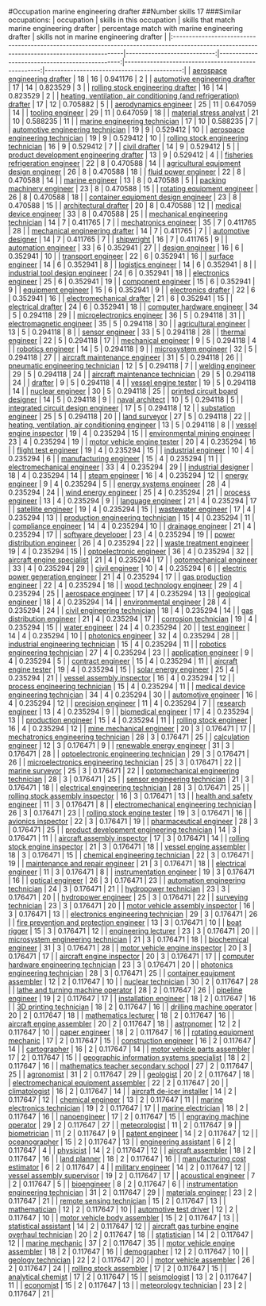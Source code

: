 #Occupation marine engineering drafter
##Number skills 17
###Similar occupations:
| occupation                                                                                                                                  |   skills in this occupation |   skills that match marine engineering drafter |   percentage match with marine engineering drafter |   skills not in marine engineering drafter |
|:--------------------------------------------------------------------------------------------------------------------------------------------|----------------------------:|-----------------------------------------------:|---------------------------------------------------:|-------------------------------------------:|
| [aerospace engineering drafter](aerospace_engineering_drafter.md)                                                                           |                          18 |                                             16 |                                           0.941176 |                                          2 |
| [automotive engineering drafter](automotive_engineering_drafter.md)                                                                         |                          17 |                                             14 |                                           0.823529 |                                          3 |
| [rolling stock engineering drafter](rolling_stock_engineering_drafter.md)                                                                   |                          16 |                                             14 |                                           0.823529 |                                          2 |
| [heating, ventilation, air conditioning (and refrigeration) drafter](heating,_ventilation,_air_conditioning_(and_refrigeration)_drafter.md) |                          17 |                                             12 |                                           0.705882 |                                          5 |
| [aerodynamics engineer](aerodynamics_engineer.md)                                                                                           |                          25 |                                             11 |                                           0.647059 |                                         14 |
| [tooling engineer](tooling_engineer.md)                                                                                                     |                          29 |                                             11 |                                           0.647059 |                                         18 |
| [material stress analyst](material_stress_analyst.md)                                                                                       |                          21 |                                             10 |                                           0.588235 |                                         11 |
| [marine engineering technician](marine_engineering_technician.md)                                                                           |                          17 |                                             10 |                                           0.588235 |                                          7 |
| [automotive engineering technician](automotive_engineering_technician.md)                                                                   |                          19 |                                              9 |                                           0.529412 |                                         10 |
| [aerospace engineering technician](aerospace_engineering_technician.md)                                                                     |                          19 |                                              9 |                                           0.529412 |                                         10 |
| [rolling stock engineering technician](rolling_stock_engineering_technician.md)                                                             |                          16 |                                              9 |                                           0.529412 |                                          7 |
| [civil drafter](civil_drafter.md)                                                                                                           |                          14 |                                              9 |                                           0.529412 |                                          5 |
| [product development engineering drafter](product_development_engineering_drafter.md)                                                       |                          13 |                                              9 |                                           0.529412 |                                          4 |
| [fisheries refrigeration engineer](fisheries_refrigeration_engineer.md)                                                                     |                          22 |                                              8 |                                           0.470588 |                                         14 |
| [agricultural equipment design engineer](agricultural_equipment_design_engineer.md)                                                         |                          26 |                                              8 |                                           0.470588 |                                         18 |
| [fluid power engineer](fluid_power_engineer.md)                                                                                             |                          22 |                                              8 |                                           0.470588 |                                         14 |
| [marine engineer](marine_engineer.md)                                                                                                       |                          13 |                                              8 |                                           0.470588 |                                          5 |
| [packing machinery engineer](packing_machinery_engineer.md)                                                                                 |                          23 |                                              8 |                                           0.470588 |                                         15 |
| [rotating equipment engineer](rotating_equipment_engineer.md)                                                                               |                          26 |                                              8 |                                           0.470588 |                                         18 |
| [container equipment design engineer](container_equipment_design_engineer.md)                                                               |                          23 |                                              8 |                                           0.470588 |                                         15 |
| [architectural drafter](architectural_drafter.md)                                                                                           |                          20 |                                              8 |                                           0.470588 |                                         12 |
| [medical device engineer](medical_device_engineer.md)                                                                                       |                          33 |                                              8 |                                           0.470588 |                                         25 |
| [mechanical engineering technician](mechanical_engineering_technician.md)                                                                   |                          14 |                                              7 |                                           0.411765 |                                          7 |
| [mechatronics engineer](mechatronics_engineer.md)                                                                                           |                          35 |                                              7 |                                           0.411765 |                                         28 |
| [mechanical engineering drafter](mechanical_engineering_drafter.md)                                                                         |                          14 |                                              7 |                                           0.411765 |                                          7 |
| [automotive designer](automotive_designer.md)                                                                                               |                          14 |                                              7 |                                           0.411765 |                                          7 |
| [shipwright](shipwright.md)                                                                                                                 |                          16 |                                              7 |                                           0.411765 |                                          9 |
| [automation engineer](automation_engineer.md)                                                                                               |                          33 |                                              6 |                                           0.352941 |                                         27 |
| [design engineer](design_engineer.md)                                                                                                       |                          16 |                                              6 |                                           0.352941 |                                         10 |
| [transport engineer](transport_engineer.md)                                                                                                 |                          22 |                                              6 |                                           0.352941 |                                         16 |
| [surface engineer](surface_engineer.md)                                                                                                     |                          14 |                                              6 |                                           0.352941 |                                          8 |
| [logistics engineer](logistics_engineer.md)                                                                                                 |                          14 |                                              6 |                                           0.352941 |                                          8 |
| [industrial tool design engineer](industrial_tool_design_engineer.md)                                                                       |                          24 |                                              6 |                                           0.352941 |                                         18 |
| [electronics engineer](electronics_engineer.md)                                                                                             |                          25 |                                              6 |                                           0.352941 |                                         19 |
| [component engineer](component_engineer.md)                                                                                                 |                          15 |                                              6 |                                           0.352941 |                                          9 |
| [equipment engineer](equipment_engineer.md)                                                                                                 |                          15 |                                              6 |                                           0.352941 |                                          9 |
| [electronics drafter](electronics_drafter.md)                                                                                               |                          22 |                                              6 |                                           0.352941 |                                         16 |
| [electromechanical drafter](electromechanical_drafter.md)                                                                                   |                          21 |                                              6 |                                           0.352941 |                                         15 |
| [electrical drafter](electrical_drafter.md)                                                                                                 |                          24 |                                              6 |                                           0.352941 |                                         18 |
| [computer hardware engineer](computer_hardware_engineer.md)                                                                                 |                          34 |                                              5 |                                           0.294118 |                                         29 |
| [microelectronics engineer](microelectronics_engineer.md)                                                                                   |                          36 |                                              5 |                                           0.294118 |                                         31 |
| [electromagnetic engineer](electromagnetic_engineer.md)                                                                                     |                          35 |                                              5 |                                           0.294118 |                                         30 |
| [agricultural engineer](agricultural_engineer.md)                                                                                           |                          13 |                                              5 |                                           0.294118 |                                          8 |
| [sensor engineer](sensor_engineer.md)                                                                                                       |                          33 |                                              5 |                                           0.294118 |                                         28 |
| [thermal engineer](thermal_engineer.md)                                                                                                     |                          22 |                                              5 |                                           0.294118 |                                         17 |
| [mechanical engineer](mechanical_engineer.md)                                                                                               |                           9 |                                              5 |                                           0.294118 |                                          4 |
| [robotics engineer](robotics_engineer.md)                                                                                                   |                          14 |                                              5 |                                           0.294118 |                                          9 |
| [microsystem engineer](microsystem_engineer.md)                                                                                             |                          32 |                                              5 |                                           0.294118 |                                         27 |
| [aircraft maintenance engineer](aircraft_maintenance_engineer.md)                                                                           |                          31 |                                              5 |                                           0.294118 |                                         26 |
| [pneumatic engineering technician](pneumatic_engineering_technician.md)                                                                     |                          12 |                                              5 |                                           0.294118 |                                          7 |
| [welding engineer](welding_engineer.md)                                                                                                     |                          29 |                                              5 |                                           0.294118 |                                         24 |
| [aircraft maintenance technician](aircraft_maintenance_technician.md)                                                                       |                          29 |                                              5 |                                           0.294118 |                                         24 |
| [drafter](drafter.md)                                                                                                                       |                           9 |                                              5 |                                           0.294118 |                                          4 |
| [vessel engine tester](vessel_engine_tester.md)                                                                                             |                          19 |                                              5 |                                           0.294118 |                                         14 |
| [nuclear engineer](nuclear_engineer.md)                                                                                                     |                          30 |                                              5 |                                           0.294118 |                                         25 |
| [printed circuit board designer](printed_circuit_board_designer.md)                                                                         |                          14 |                                              5 |                                           0.294118 |                                          9 |
| [naval architect](naval_architect.md)                                                                                                       |                          10 |                                              5 |                                           0.294118 |                                          5 |
| [integrated circuit design engineer](integrated_circuit_design_engineer.md)                                                                 |                          17 |                                              5 |                                           0.294118 |                                         12 |
| [substation engineer](substation_engineer.md)                                                                                               |                          25 |                                              5 |                                           0.294118 |                                         20 |
| [land surveyor](land_surveyor.md)                                                                                                           |                          27 |                                              5 |                                           0.294118 |                                         22 |
| [heating, ventilation, air conditioning engineer](heating,_ventilation,_air_conditioning_engineer.md)                                       |                          13 |                                              5 |                                           0.294118 |                                          8 |
| [vessel engine inspector](vessel_engine_inspector.md)                                                                                       |                          19 |                                              4 |                                           0.235294 |                                         15 |
| [environmental mining engineer](environmental_mining_engineer.md)                                                                           |                          23 |                                              4 |                                           0.235294 |                                         19 |
| [motor vehicle engine tester](motor_vehicle_engine_tester.md)                                                                               |                          20 |                                              4 |                                           0.235294 |                                         16 |
| [flight test engineer](flight_test_engineer.md)                                                                                             |                          19 |                                              4 |                                           0.235294 |                                         15 |
| [industrial engineer](industrial_engineer.md)                                                                                               |                          10 |                                              4 |                                           0.235294 |                                          6 |
| [manufacturing engineer](manufacturing_engineer.md)                                                                                         |                          15 |                                              4 |                                           0.235294 |                                         11 |
| [electromechanical engineer](electromechanical_engineer.md)                                                                                 |                          33 |                                              4 |                                           0.235294 |                                         29 |
| [industrial designer](industrial_designer.md)                                                                                               |                          18 |                                              4 |                                           0.235294 |                                         14 |
| [steam engineer](steam_engineer.md)                                                                                                         |                          16 |                                              4 |                                           0.235294 |                                         12 |
| [energy engineer](energy_engineer.md)                                                                                                       |                           9 |                                              4 |                                           0.235294 |                                          5 |
| [energy systems engineer](energy_systems_engineer.md)                                                                                       |                          28 |                                              4 |                                           0.235294 |                                         24 |
| [wind energy engineer](wind_energy_engineer.md)                                                                                             |                          25 |                                              4 |                                           0.235294 |                                         21 |
| [process engineer](process_engineer.md)                                                                                                     |                          13 |                                              4 |                                           0.235294 |                                          9 |
| [language engineer](language_engineer.md)                                                                                                   |                          21 |                                              4 |                                           0.235294 |                                         17 |
| [satellite engineer](satellite_engineer.md)                                                                                                 |                          19 |                                              4 |                                           0.235294 |                                         15 |
| [wastewater engineer](wastewater_engineer.md)                                                                                               |                          17 |                                              4 |                                           0.235294 |                                         13 |
| [production engineering technician](production_engineering_technician.md)                                                                   |                          15 |                                              4 |                                           0.235294 |                                         11 |
| [compliance engineer](compliance_engineer.md)                                                                                               |                          14 |                                              4 |                                           0.235294 |                                         10 |
| [drainage engineer](drainage_engineer.md)                                                                                                   |                          21 |                                              4 |                                           0.235294 |                                         17 |
| [software developer](software_developer.md)                                                                                                 |                          23 |                                              4 |                                           0.235294 |                                         19 |
| [power distribution engineer](power_distribution_engineer.md)                                                                               |                          26 |                                              4 |                                           0.235294 |                                         22 |
| [waste treatment engineer](waste_treatment_engineer.md)                                                                                     |                          19 |                                              4 |                                           0.235294 |                                         15 |
| [optoelectronic engineer](optoelectronic_engineer.md)                                                                                       |                          36 |                                              4 |                                           0.235294 |                                         32 |
| [aircraft engine specialist](aircraft_engine_specialist.md)                                                                                 |                          21 |                                              4 |                                           0.235294 |                                         17 |
| [optomechanical engineer](optomechanical_engineer.md)                                                                                       |                          33 |                                              4 |                                           0.235294 |                                         29 |
| [civil engineer](civil_engineer.md)                                                                                                         |                          10 |                                              4 |                                           0.235294 |                                          6 |
| [electric power generation engineer](electric_power_generation_engineer.md)                                                                 |                          21 |                                              4 |                                           0.235294 |                                         17 |
| [gas production engineer](gas_production_engineer.md)                                                                                       |                          22 |                                              4 |                                           0.235294 |                                         18 |
| [wood technology engineer](wood_technology_engineer.md)                                                                                     |                          29 |                                              4 |                                           0.235294 |                                         25 |
| [aerospace engineer](aerospace_engineer.md)                                                                                                 |                          17 |                                              4 |                                           0.235294 |                                         13 |
| [geological engineer](geological_engineer.md)                                                                                               |                          18 |                                              4 |                                           0.235294 |                                         14 |
| [environmental engineer](environmental_engineer.md)                                                                                         |                          28 |                                              4 |                                           0.235294 |                                         24 |
| [civil engineering technician](civil_engineering_technician.md)                                                                             |                          18 |                                              4 |                                           0.235294 |                                         14 |
| [gas distribution engineer](gas_distribution_engineer.md)                                                                                   |                          21 |                                              4 |                                           0.235294 |                                         17 |
| [corrosion technician](corrosion_technician.md)                                                                                             |                          19 |                                              4 |                                           0.235294 |                                         15 |
| [water engineer](water_engineer.md)                                                                                                         |                          24 |                                              4 |                                           0.235294 |                                         20 |
| [test engineer](test_engineer.md)                                                                                                           |                          14 |                                              4 |                                           0.235294 |                                         10 |
| [photonics engineer](photonics_engineer.md)                                                                                                 |                          32 |                                              4 |                                           0.235294 |                                         28 |
| [industrial engineering technician](industrial_engineering_technician.md)                                                                   |                          15 |                                              4 |                                           0.235294 |                                         11 |
| [robotics engineering technician](robotics_engineering_technician.md)                                                                       |                          27 |                                              4 |                                           0.235294 |                                         23 |
| [application engineer](application_engineer.md)                                                                                             |                           9 |                                              4 |                                           0.235294 |                                          5 |
| [contract engineer](contract_engineer.md)                                                                                                   |                          15 |                                              4 |                                           0.235294 |                                         11 |
| [aircraft engine tester](aircraft_engine_tester.md)                                                                                         |                          19 |                                              4 |                                           0.235294 |                                         15 |
| [solar energy engineer](solar_energy_engineer.md)                                                                                           |                          25 |                                              4 |                                           0.235294 |                                         21 |
| [vessel assembly inspector](vessel_assembly_inspector.md)                                                                                   |                          16 |                                              4 |                                           0.235294 |                                         12 |
| [process engineering technician](process_engineering_technician.md)                                                                         |                          15 |                                              4 |                                           0.235294 |                                         11 |
| [medical device engineering technician](medical_device_engineering_technician.md)                                                           |                          34 |                                              4 |                                           0.235294 |                                         30 |
| [automotive engineer](automotive_engineer.md)                                                                                               |                          16 |                                              4 |                                           0.235294 |                                         12 |
| [precision engineer](precision_engineer.md)                                                                                                 |                          11 |                                              4 |                                           0.235294 |                                          7 |
| [research engineer](research_engineer.md)                                                                                                   |                          13 |                                              4 |                                           0.235294 |                                          9 |
| [biomedical engineer](biomedical_engineer.md)                                                                                               |                          17 |                                              4 |                                           0.235294 |                                         13 |
| [production engineer](production_engineer.md)                                                                                               |                          15 |                                              4 |                                           0.235294 |                                         11 |
| [rolling stock engineer](rolling_stock_engineer.md)                                                                                         |                          16 |                                              4 |                                           0.235294 |                                         12 |
| [mine mechanical engineer](mine_mechanical_engineer.md)                                                                                     |                          20 |                                              3 |                                           0.176471 |                                         17 |
| [mechatronics engineering technician](mechatronics_engineering_technician.md)                                                               |                          28 |                                              3 |                                           0.176471 |                                         25 |
| [calculation engineer](calculation_engineer.md)                                                                                             |                          12 |                                              3 |                                           0.176471 |                                          9 |
| [renewable energy engineer](renewable_energy_engineer.md)                                                                                   |                          31 |                                              3 |                                           0.176471 |                                         28 |
| [optoelectronic engineering technician](optoelectronic_engineering_technician.md)                                                           |                          29 |                                              3 |                                           0.176471 |                                         26 |
| [microelectronics engineering technician](microelectronics_engineering_technician.md)                                                       |                          25 |                                              3 |                                           0.176471 |                                         22 |
| [marine surveyor](marine_surveyor.md)                                                                                                       |                          25 |                                              3 |                                           0.176471 |                                         22 |
| [optomechanical engineering technician](optomechanical_engineering_technician.md)                                                           |                          28 |                                              3 |                                           0.176471 |                                         25 |
| [sensor engineering technician](sensor_engineering_technician.md)                                                                           |                          21 |                                              3 |                                           0.176471 |                                         18 |
| [electrical engineering technician](electrical_engineering_technician.md)                                                                   |                          28 |                                              3 |                                           0.176471 |                                         25 |
| [rolling stock assembly inspector](rolling_stock_assembly_inspector.md)                                                                     |                          16 |                                              3 |                                           0.176471 |                                         13 |
| [health and safety engineer](health_and_safety_engineer.md)                                                                                 |                          11 |                                              3 |                                           0.176471 |                                          8 |
| [electromechanical engineering technician](electromechanical_engineering_technician.md)                                                     |                          26 |                                              3 |                                           0.176471 |                                         23 |
| [rolling stock engine tester](rolling_stock_engine_tester.md)                                                                               |                          19 |                                              3 |                                           0.176471 |                                         16 |
| [avionics inspector](avionics_inspector.md)                                                                                                 |                          22 |                                              3 |                                           0.176471 |                                         19 |
| [pharmaceutical engineer](pharmaceutical_engineer.md)                                                                                       |                          28 |                                              3 |                                           0.176471 |                                         25 |
| [product development engineering technician](product_development_engineering_technician.md)                                                 |                          14 |                                              3 |                                           0.176471 |                                         11 |
| [aircraft assembly inspector](aircraft_assembly_inspector.md)                                                                               |                          17 |                                              3 |                                           0.176471 |                                         14 |
| [rolling stock engine inspector](rolling_stock_engine_inspector.md)                                                                         |                          21 |                                              3 |                                           0.176471 |                                         18 |
| [vessel engine assembler](vessel_engine_assembler.md)                                                                                       |                          18 |                                              3 |                                           0.176471 |                                         15 |
| [chemical engineering technician](chemical_engineering_technician.md)                                                                       |                          22 |                                              3 |                                           0.176471 |                                         19 |
| [maintenance and repair engineer](maintenance_and_repair_engineer.md)                                                                       |                          21 |                                              3 |                                           0.176471 |                                         18 |
| [electrical engineer](electrical_engineer.md)                                                                                               |                          11 |                                              3 |                                           0.176471 |                                          8 |
| [instrumentation engineer](instrumentation_engineer.md)                                                                                     |                          19 |                                              3 |                                           0.176471 |                                         16 |
| [optical engineer](optical_engineer.md)                                                                                                     |                          26 |                                              3 |                                           0.176471 |                                         23 |
| [automation engineering technician](automation_engineering_technician.md)                                                                   |                          24 |                                              3 |                                           0.176471 |                                         21 |
| [hydropower technician](hydropower_technician.md)                                                                                           |                          23 |                                              3 |                                           0.176471 |                                         20 |
| [hydropower engineer](hydropower_engineer.md)                                                                                               |                          25 |                                              3 |                                           0.176471 |                                         22 |
| [surveying technician](surveying_technician.md)                                                                                             |                          23 |                                              3 |                                           0.176471 |                                         20 |
| [motor vehicle assembly inspector](motor_vehicle_assembly_inspector.md)                                                                     |                          16 |                                              3 |                                           0.176471 |                                         13 |
| [electronics engineering technician](electronics_engineering_technician.md)                                                                 |                          29 |                                              3 |                                           0.176471 |                                         26 |
| [fire prevention and protection engineer](fire_prevention_and_protection_engineer.md)                                                       |                          13 |                                              3 |                                           0.176471 |                                         10 |
| [boat rigger](boat_rigger.md)                                                                                                               |                          15 |                                              3 |                                           0.176471 |                                         12 |
| [engineering lecturer](engineering_lecturer.md)                                                                                             |                          23 |                                              3 |                                           0.176471 |                                         20 |
| [microsystem engineering technician](microsystem_engineering_technician.md)                                                                 |                          21 |                                              3 |                                           0.176471 |                                         18 |
| [biochemical engineer](biochemical_engineer.md)                                                                                             |                          31 |                                              3 |                                           0.176471 |                                         28 |
| [motor vehicle engine inspector](motor_vehicle_engine_inspector.md)                                                                         |                          20 |                                              3 |                                           0.176471 |                                         17 |
| [aircraft engine inspector](aircraft_engine_inspector.md)                                                                                   |                          20 |                                              3 |                                           0.176471 |                                         17 |
| [computer hardware engineering technician](computer_hardware_engineering_technician.md)                                                     |                          23 |                                              3 |                                           0.176471 |                                         20 |
| [photonics engineering technician](photonics_engineering_technician.md)                                                                     |                          28 |                                              3 |                                           0.176471 |                                         25 |
| [container equipment assembler](container_equipment_assembler.md)                                                                           |                          12 |                                              2 |                                           0.117647 |                                         10 |
| [nuclear technician](nuclear_technician.md)                                                                                                 |                          30 |                                              2 |                                           0.117647 |                                         28 |
| [lathe and turning machine operator](lathe_and_turning_machine_operator.md)                                                                 |                          28 |                                              2 |                                           0.117647 |                                         26 |
| [pipeline engineer](pipeline_engineer.md)                                                                                                   |                          19 |                                              2 |                                           0.117647 |                                         17 |
| [installation engineer](installation_engineer.md)                                                                                           |                          18 |                                              2 |                                           0.117647 |                                         16 |
| [3D printing technician](3D_printing_technician.md)                                                                                         |                          18 |                                              2 |                                           0.117647 |                                         16 |
| [drilling machine operator](drilling_machine_operator.md)                                                                                   |                          20 |                                              2 |                                           0.117647 |                                         18 |
| [mathematics lecturer](mathematics_lecturer.md)                                                                                             |                          18 |                                              2 |                                           0.117647 |                                         16 |
| [aircraft engine assembler](aircraft_engine_assembler.md)                                                                                   |                          20 |                                              2 |                                           0.117647 |                                         18 |
| [astronomer](astronomer.md)                                                                                                                 |                          12 |                                              2 |                                           0.117647 |                                         10 |
| [paper engineer](paper_engineer.md)                                                                                                         |                          18 |                                              2 |                                           0.117647 |                                         16 |
| [rotating equipment mechanic](rotating_equipment_mechanic.md)                                                                               |                          17 |                                              2 |                                           0.117647 |                                         15 |
| [construction engineer](construction_engineer.md)                                                                                           |                          16 |                                              2 |                                           0.117647 |                                         14 |
| [cartographer](cartographer.md)                                                                                                             |                          16 |                                              2 |                                           0.117647 |                                         14 |
| [motor vehicle parts assembler](motor_vehicle_parts_assembler.md)                                                                           |                          17 |                                              2 |                                           0.117647 |                                         15 |
| [geographic information systems specialist](geographic_information_systems_specialist.md)                                                   |                          18 |                                              2 |                                           0.117647 |                                         16 |
| [mathematics teacher secondary school](mathematics_teacher_secondary_school.md)                                                             |                          27 |                                              2 |                                           0.117647 |                                         25 |
| [agronomist](agronomist.md)                                                                                                                 |                          31 |                                              2 |                                           0.117647 |                                         29 |
| [geologist](geologist.md)                                                                                                                   |                          20 |                                              2 |                                           0.117647 |                                         18 |
| [electromechanical equipment assembler](electromechanical_equipment_assembler.md)                                                           |                          22 |                                              2 |                                           0.117647 |                                         20 |
| [climatologist](climatologist.md)                                                                                                           |                          16 |                                              2 |                                           0.117647 |                                         14 |
| [aircraft de-icer installer](aircraft_de-icer_installer.md)                                                                                 |                          14 |                                              2 |                                           0.117647 |                                         12 |
| [chemical engineer](chemical_engineer.md)                                                                                                   |                          13 |                                              2 |                                           0.117647 |                                         11 |
| [marine electronics technician](marine_electronics_technician.md)                                                                           |                          19 |                                              2 |                                           0.117647 |                                         17 |
| [marine electrician](marine_electrician.md)                                                                                                 |                          18 |                                              2 |                                           0.117647 |                                         16 |
| [nanoengineer](nanoengineer.md)                                                                                                             |                          17 |                                              2 |                                           0.117647 |                                         15 |
| [engraving machine operator](engraving_machine_operator.md)                                                                                 |                          29 |                                              2 |                                           0.117647 |                                         27 |
| [meteorologist](meteorologist.md)                                                                                                           |                          11 |                                              2 |                                           0.117647 |                                          9 |
| [biometrician](biometrician.md)                                                                                                             |                          11 |                                              2 |                                           0.117647 |                                          9 |
| [patent engineer](patent_engineer.md)                                                                                                       |                          14 |                                              2 |                                           0.117647 |                                         12 |
| [oceanographer](oceanographer.md)                                                                                                           |                          15 |                                              2 |                                           0.117647 |                                         13 |
| [engineering assistant](engineering_assistant.md)                                                                                           |                           6 |                                              2 |                                           0.117647 |                                          4 |
| [physicist](physicist.md)                                                                                                                   |                          14 |                                              2 |                                           0.117647 |                                         12 |
| [aircraft assembler](aircraft_assembler.md)                                                                                                 |                          18 |                                              2 |                                           0.117647 |                                         16 |
| [land planner](land_planner.md)                                                                                                             |                          18 |                                              2 |                                           0.117647 |                                         16 |
| [manufacturing cost estimator](manufacturing_cost_estimator.md)                                                                             |                           6 |                                              2 |                                           0.117647 |                                          4 |
| [military engineer](military_engineer.md)                                                                                                   |                          14 |                                              2 |                                           0.117647 |                                         12 |
| [vessel assembly supervisor](vessel_assembly_supervisor.md)                                                                                 |                          19 |                                              2 |                                           0.117647 |                                         17 |
| [acoustical engineer](acoustical_engineer.md)                                                                                               |                           7 |                                              2 |                                           0.117647 |                                          5 |
| [bioengineer](bioengineer.md)                                                                                                               |                           8 |                                              2 |                                           0.117647 |                                          6 |
| [instrumentation engineering technician](instrumentation_engineering_technician.md)                                                         |                          31 |                                              2 |                                           0.117647 |                                         29 |
| [materials engineer](materials_engineer.md)                                                                                                 |                          23 |                                              2 |                                           0.117647 |                                         21 |
| [remote sensing technician](remote_sensing_technician.md)                                                                                   |                          15 |                                              2 |                                           0.117647 |                                         13 |
| [mathematician](mathematician.md)                                                                                                           |                          12 |                                              2 |                                           0.117647 |                                         10 |
| [automotive test driver](automotive_test_driver.md)                                                                                         |                          12 |                                              2 |                                           0.117647 |                                         10 |
| [motor vehicle body assembler](motor_vehicle_body_assembler.md)                                                                             |                          15 |                                              2 |                                           0.117647 |                                         13 |
| [statistical assistant](statistical_assistant.md)                                                                                           |                          14 |                                              2 |                                           0.117647 |                                         12 |
| [aircraft gas turbine engine overhaul technician](aircraft_gas_turbine_engine_overhaul_technician.md)                                       |                          20 |                                              2 |                                           0.117647 |                                         18 |
| [statistician](statistician.md)                                                                                                             |                          14 |                                              2 |                                           0.117647 |                                         12 |
| [marine mechanic](marine_mechanic.md)                                                                                                       |                          37 |                                              2 |                                           0.117647 |                                         35 |
| [motor vehicle engine assembler](motor_vehicle_engine_assembler.md)                                                                         |                          18 |                                              2 |                                           0.117647 |                                         16 |
| [demographer](demographer.md)                                                                                                               |                          12 |                                              2 |                                           0.117647 |                                         10 |
| [geology technician](geology_technician.md)                                                                                                 |                          22 |                                              2 |                                           0.117647 |                                         20 |
| [motor vehicle assembler](motor_vehicle_assembler.md)                                                                                       |                          26 |                                              2 |                                           0.117647 |                                         24 |
| [rolling stock assembler](rolling_stock_assembler.md)                                                                                       |                          17 |                                              2 |                                           0.117647 |                                         15 |
| [analytical chemist](analytical_chemist.md)                                                                                                 |                          17 |                                              2 |                                           0.117647 |                                         15 |
| [seismologist](seismologist.md)                                                                                                             |                          13 |                                              2 |                                           0.117647 |                                         11 |
| [economist](economist.md)                                                                                                                   |                          15 |                                              2 |                                           0.117647 |                                         13 |
| [meteorology technician](meteorology_technician.md)                                                                                         |                          23 |                                              2 |                                           0.117647 |                                         21 |
